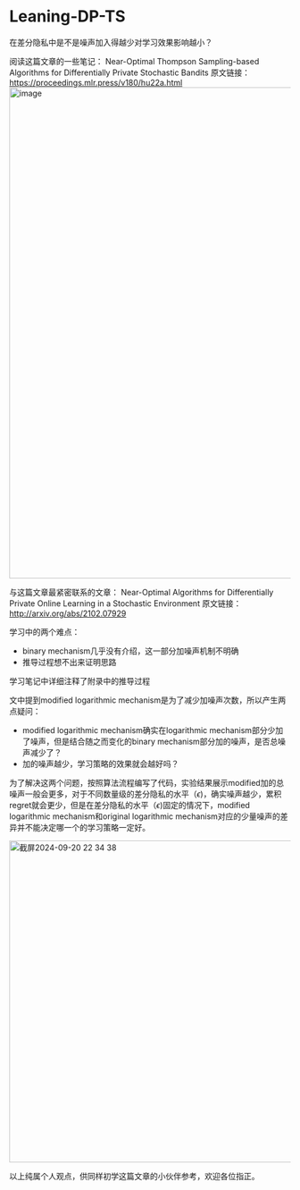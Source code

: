 # Leaning-DP-TS
在差分隐私中是不是噪声加入得越少对学习效果影响越小？

阅读这篇文章的一些笔记：
Near-Optimal Thompson Sampling-based Algorithms for Differentially Private Stochastic Bandits
原文链接：https://proceedings.mlr.press/v180/hu22a.html
<img width="879" alt="image" src="https://github.com/user-attachments/assets/befe8e14-4d8a-415a-bcab-e6cc6b075026">

与这篇文章最紧密联系的文章：
Near-Optimal Algorithms for Differentially Private Online Learning in a Stochastic Environment
原文链接：http://arxiv.org/abs/2102.07929

学习中的两个难点：
- binary mechanism几乎没有介绍，这一部分加噪声机制不明确
- 推导过程想不出来证明思路
 
学习笔记中详细注释了附录中的推导过程

文中提到modified logarithmic  mechanism是为了减少加噪声次数，所以产生两点疑问：
- modified logarithmic  mechanism确实在logarithmic  mechanism部分少加了噪声，但是结合随之而变化的binary mechanism部分加的噪声，是否总噪声减少了？
- 加的噪声越少，学习策略的效果就会越好吗？

为了解决这两个问题，按照算法流程编写了代码，实验结果展示modified加的总噪声一般会更多，对于不同数量级的差分隐私的水平（$\epsilon$)，确实噪声越少，累积regret就会更少，但是在差分隐私的水平（$\epsilon$)固定的情况下，modified logarithmic  mechanism和original logarithmic  mechanism对应的少量噪声的差异并不能决定哪一个的学习策略一定好。


<img width="576" alt="截屏2024-09-20 22 34 38" src="https://github.com/user-attachments/assets/1a0d5026-64b9-4f97-935e-4299e4586ab7">

以上纯属个人观点，供同样初学这篇文章的小伙伴参考，欢迎各位指正。
